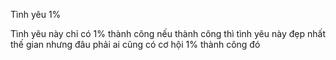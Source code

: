 Tình yêu 1%

Tình yêu này chỉ có 1% thành công nếu thành công thì tình yêu này đẹp nhất thế gian nhưng đâu phải ai cũng có cơ hội 1% thành công đó

